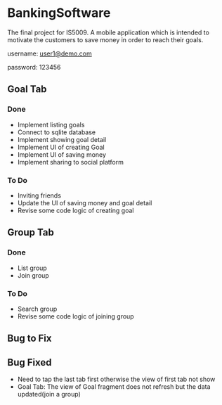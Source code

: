 # BankingSoftware
The final project for IS5009. A mobile application which is intended to motivate the customers to save money in order to reach their goals.

username: user1@demo.com 

password: 123456

## Goal Tab
### Done
- Implement listing goals
- Connect to sqlite database
- Implement showing goal detail
- Implement UI of creating Goal
- Implement UI of saving money
- Implement sharing to social platform

### To Do
- Inviting friends
- Update the UI of saving money and goal detail
- Revise some code logic of creating goal

## Group Tab
### Done
- List group
- Join group
### To Do
- Search group
- Revise some code logic of joining group
## Bug to Fix

## Bug Fixed
- Need to tap the last tab first otherwise the view of first tab not show
- Goal Tab: The view of Goal fragment does not refresh but the data updated(join a group)

